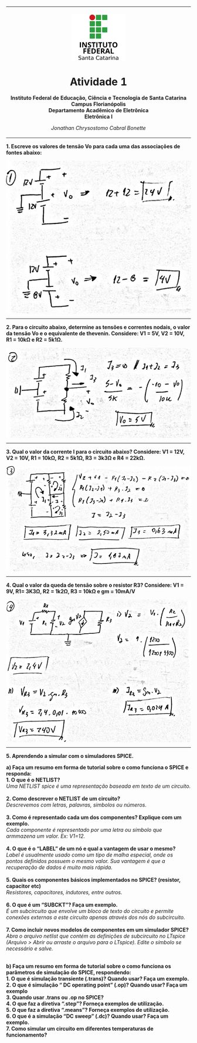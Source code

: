 <table align="center"><tr><td align="center" width="9999"><br>
<img src="../../Imagens/logoifsc.png" align="center" width="150" alt="Logo IFSC">

# Atividade 1

<b>Instituto Federal de Educação, Ciência e Tecnologia de Santa Catarina<br>
Campus Florianópolis<br>
Departamento Acadêmico de Eletrônica<br>
Eletrônica I</b>

*Jonathan Chrysostomo Cabral Bonette*
</td></tr></table>


<b>1. Escreve os valores de tensão Vo para cada uma das associações de fontes abaixo:</b><br>
<p align="center"><img src="../../Imagens/Atividade 1/1.png" align="center"><br></p>

---

<b>2. Para o circuito abaixo, determine as tensões e correntes nodais, o valor da tensão Vo e o equivalente de thevenin. Considere: V1 = 5V, V2 = 10V, R1 = 10kΩ e R2 = 5k1Ω.</b>
<p align="center"><img src="../../Imagens/Atividade 1/2.png" align="center"><br></p>

---

<b>3. Qual o valor da corrente I para o circuito abaixo? Considere: V1 = 12V, V2 = 10V, R1 = 10kΩ, R2 = 5k1Ω, R3 = 3k3Ω e R4 = 22kΩ.</b>
<p align="center"><img src="../../Imagens/Atividade 1/3.png" align="center"><br></p>

---

<b>4. Qual o valor da queda de tensão sobre o resistor R3? Considere: V1 = 9V, R1= 3K3Ω, R2 = 1k2Ω, R3 = 10kΩ e gm = 10mA/V</b>
<p align="center"><img src="../../Imagens/Atividade 1/4.png" align="center"><br></p>

---

<b>5. Aprendendo a simular com o simuladores SPICE.</b>

<b>a) Faça um resumo em forma de tutorial sobre o como funciona o SPICE e responda:</b><br>
<b>1. O que é o NETLIST?</b><br>
  *Uma NETLIST spice é uma representação baseada em texto de um circuito.*<br><br>
<b>2. Como descrever o NETLIST de um circuito?</b><br>
*Descrevemos com letras, palavras, simbolos ou números.*<br><br>
<b>3. Como é representado cada um dos componentes? Explique com um exemplo.</b><br>
*Cada componente é representado por uma letra ou símbolo que armmazena um valor. Ex: V1=12.*<br><br>
<b>4. O que é o “LABEL” de um nó e qual a vantagem de usar o mesmo?</b><br>
*Label é usualmente usado como um tipo de malha especial, onde os pontos definidos possuem o mesmo valor. Sua vantagem é que a recuperação de dados é muito mais rápida.*<br><br>
<b>5. Quais os componentes básicos implementados no SPICE? (resistor, capacitor etc)</b><br>
*Resistores, capacitores, indutores, entre outros.*<br><br>
<b>6. O que é um “SUBCKT”? Faça um exemplo.</b><br>
*É um subcircuito que envolve um bloco de texto do circuito e permite conexões externas a este circuito apenas através dos nós do subcircuito.*<br><br>
<b>7. Como incluir novos modelos de componentes em um simulador SPICE?</b>
*Abra o arquivo netlist que contém as definições de subcircuito no LTspice (Arquivo > Abrir ou arraste o arquivo para o LTspice). Edite o símbolo se necessário e salve.*<br><br>


<b>b) Faça um resumo em forma de tutorial sobre o como funciona os parâmetros de simulação do SPICE, respondendo:</b><br>
<b>1. O que é simulação transiente (.trans)? Quando usar? Faça um exemplo.<br>
2. O que é simulação “ DC operating point” (.op)? Quando usar? Faça um exemplo<br>
3. Quando usar .trans ou .op no SPICE?<br>
4. O que faz a diretiva “.step”? Forneça exemplos de utilização.<br>
5. O que faz a diretiva “.means”? Forneça exemplos de utilização.<br>
6. O que é a simulação “DC sweep” (.dc)? Quando usar? Faça um exemplo.<br>
7. Como simular um circuito em diferentes temperaturas de funcionamento?</b><br>
